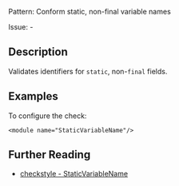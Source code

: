 Pattern: Conform static, non-final variable names

Issue: -

## Description

Validates identifiers for `static`, non-`final` fields. 

## Examples

To configure the check: 
    
    
    <module name="StaticVariableName"/>

## Further Reading

* [checkstyle - StaticVariableName](http://checkstyle.sourceforge.net/config_naming.html#StaticVariableName)